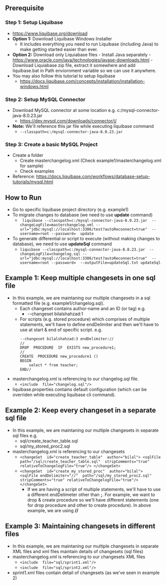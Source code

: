 ## Prerequisite
### Step 1: Setup Liquibase
- https://www.liquibase.org/download
- **Option 1:** Download Liquibase Windows Installer
	- It includes everything you need to run Liquibase (including Java) to make getting started easier than ever.
- **Option 2:** Download only Liquiabase files
		- Install Java separately
			- https://www.oracle.com/java/technologies/javase-downloads.html 
		- Download Liquiabase zip file, extract it somewhere and add liquibase.bat in Path enviornment variable so we can use it anywhere.
- You may also follow this tutorial to setup liquibase
	- https://docs.liquibase.com/concepts/installation/installation-windows.html

### Step 2: Setup MySQL Connector
- Download MySQL connector at some location e.g. c:/mysql-connector-java-8.0.23.jar
	- https://dev.mysql.com/downloads/connector/j/
- **Note:** We'll reference this jar file while executing liquibase command
	- ```--classpath=c:/mysql-connector-java-8.0.23.jar```

### Step 3: Create a basic MySQL Project
- Create a folder 
	- Create masterchangelog.xml (Check example1/masterchangelog.xml for sample)
	- Check examples
- Reference: https://docs.liquibase.com/workflows/database-setup-tutorials/mysql.html

## How to Run
- Go to specific liquibase project directory (e.g. example1)
- To migrate changes to database (we need to use **update** command)
	- ``` liquibase --classpath=c:/mysql-connector-java-8.0.23.jar  --changeLogFile=masterchangelog.xml --url="jdbc:mysql://localhost:3306/test?autoReconnect=true"  --username=root --password=  update```
- To generate differential or script to execute (without making changes to database), we need to use **updateSql** command
	- ```liquibase --classpath=c:/mysql-connector-java-8.0.23.jar  --changeLogFile=changelog.sql --url="jdbc:mysql://localhost:3306/test?autoReconnect=true"  --username=root --password=  --outputFile=updateSql.txt updateSql ``` 

## Example 1: Keep multiple changesets in one sql file
- In this example, we are maintaning our multiple changesets in a sql formatted file (e.g. example1/changelog.sql).
	- Each changeset contains author-name and an ID (or tag) e.g. 
		- --changeset bilalshahzad:1
	- For scripts (e.g. stored procedure) which comprises of multiple statements, we'll have to define endDelimiter and then we'll have to use at start & end of specific script. e.g.		
		``` 
		--changeset bilalshahzad:3 endDelimiter://
		//
		DROP  PROCEDURE  IF  EXISTS new_procedure1;
		//
		CREATE  PROCEDURE new_procedure1 ()
		BEGIN
			select * from teacher;
	    END// 
- masterchangelog.xml is referencing to our changelog.sql file.
	- ```<include  file="changelog.sql"/>```
- liquibase.properties contains default configuration (which can be overriden while executing liquibase cli command).

## Example 2: Keep every changeset in a separate sql file
- In this example, we are maintaning our multiple changesets in separate sql files e.g.
	- sql/create_teacher_table.sql
	- sql/my_stored_proc2.sql
- masterchangelog.xml is referencing to our changesets
	- ```<changeSet  id="create_teacher_table"  author="bilal"> <sqlFile path="/sql/create_teacher_table.sql"  stripComments="true"  relativeToChangelogFile="true"/> </changeSet>```			
	- ```<changeSet  id="create_my_stored_proc"  author="bilal"> <sqlFile endDelimiter="//"  path="/sql/my_stored_proc2.sql" stripComments="true" relativeToChangelogFile="true"/> </changeSet>```
		- If we are having a script of multiple statements, we'll have to use a different endDelimeter other than **;**. For example, we want to drop & create procedure so we'll have different statements (one for drop procedure and other to create procedure). In above example, we are using **//**

## Example 3: Maintaining changesets in different files
- In this example, we are maintaning our multiple changesets in separate XML files and xml files maintain details of changesets (sql files)
- masterchangelog.xml is referencing to our changesets XML files
	- ```<include  file="sql/sprint1.xml"/>```
	- ```<include  file="sql/sprint2.xml"/>```
- sprint1.xml files contain detail of changesets (as we've seen in example 2)